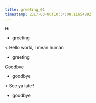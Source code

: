 ```yaml
---
title: greeting_01
timestamp: 2017-03-06T10:34:08.1165489Z
---
```


Hi
* greeting

< Hello world, I mean human
* greeting

Goodbye
* goodbye

< See ya later!
* goodbye
